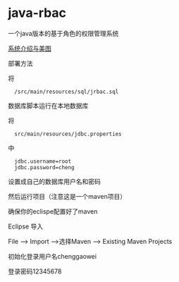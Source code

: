 
java-rbac
======================
一个java版本的基于角色的权限管理系统

[系统介绍与美图](http://blog.csdn.net/frankcheng5143/article/details/51725226)

部署方法

将
```
  /src/main/resources/sql/jrbac.sql
```
数据库脚本运行在本地数据库

将
```
  src/main/resources/jdbc.properties
```
中
```
  jdbc.username=root
  jdbc.password=cheng
```  
设置成自己的数据库用户名和密码

然后运行项目（注意这是一个maven项目）

确保你的eclispe配置好了maven

Eclipse 导入

  File --> Import -->选择Maven --> Existing Maven Projects


初始化登录用户名chenggaowei

登录密码12345678
